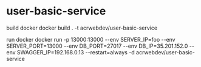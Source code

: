 # user-basic-service
build docker
docker build . -t acrwebdev/user-basic-service

run docker
docker run -p 13000:13000 --env SERVER_IP=foo --env SERVER_PORT=13000 --env DB_PORT=27017 --env DB_IP=35.201.152.0 --env SWAGGER_IP=192.168.0.13 --restart=always -d acrwebdev/user-basic-service

